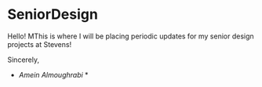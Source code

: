 # SeniorDesign

Hello!
MThis is where I will be placing periodic updates for my senior design projects at Stevens!

Sincerely,
* *Amein Almoughrabi* *
